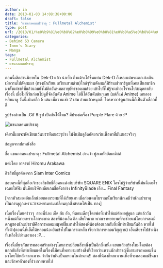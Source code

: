 ```yaml
---
author: in
date: 2013-01-03 14:08:38+00:00
draft: false
title: 'แขนกลคนแปรธาตุ : Fullmetal Alchemist'
type: post
url: /2013/01/%e0%b9%81%e0%b8%82%e0%b8%99%e0%b8%81%e0%b8%a5%e0%b8%84%e0%b8%99%e0%b9%81%e0%b8%9b%e0%b8%a3%e0%b8%98%e0%b8%b2%e0%b8%95%e0%b8%b8/
categories:
- Behind S3 Camera
- Innn's Diary
- Manga
tags:
- Fullmetal Alchemist
- แขนกลคนแปรธาตุ
---
```


ตอนนี้เลิกอ่านนิยายใน Dek-D แล้ว น่าเบื่อ ถึงแม้จะได้ขึ้นแท่น Dek-D ก็เหอะแต่พระเอกเก่งเกิน เมื่อวานไปตัดผมมา (ทรงนักเรียน เกรียนสามด้าน)ใกล้ๆร้านตัดผมก็มีร้านเช่าการ์ตูนที่เคยเป็นสมาชิกมาตั้งแต่ชาติที่แล้วแถมยังไม่คิดวันหมดอายุบัตรของผมด้วย เข้าไปก็ไม่รู้จะเช่าอะไรจนไปสะดุดตากับเรื่องนี้ เมื่อไม่กี่วันก่อนไปดูที่จัดอันดับ Anime ไอ้นี้ได้อันดับต้นๆเลย (แต่ก็แค่ Anime) เลยลองหยิบมาดู วันนี้เช่ามาอีก 5 เล่ม เมื่อวานเช่า 2 เล่ม อ่านแล้วหนุกดี  ใครหาการ์ตูนอ่านนี้ก็เป็นตัวเลือกที่ดี

รูปข้างล่างเป็น .Gif 6 รูป เปิดกันได้ไหม? มีประชดเรื่อง Purple Flare ด้วย :P

![แขนกลคนแปรธาตุ](https://www.innnblog.com/wp-content/uploads/2013/01/anigif.gif)


<!-- more -->



เดียวนี้ผมจะหัดเขียนเว้นบรรทัดเยอะๆบ้าง ไม่งั้นมันดูอึดอัดยกเว้นเนื้อหาที่มันเยอะจริงๆ

ข้อมูลจากปกหนังสือ

ชื่อ แขนกลคนแปรธาตุ : Fullmetal Alchemist อ่านว่า ฟูลเมทัลอัลเคมิสต์

แต่งโดย อาจารย์ Hiromu Arakawa

ลิขสิทธิ์ถูกต้องจาก Siam Inter Comics

ชอบตรงนี้ที่สุดคือเจ้าของลิขสิทธิ์คือคนแต่งกับบริษัท SQUARE ENIX ใครไม่รู้ว่าบริษํทนี้มันคืออะไร เฉลยให้ฟัง มันคือบริษัทผลิตเกมชื่อดังอย่าง InfinityBlade เอ๊ย... Final Fantasy

[จากหัวสมองอันเล็กน้อยของกระผมที่ได้เรียนมา เมื่อก่อนคนโบราณนั้นเรียกนักเคมีว่านักแปรธาตุ เป็นการดูถูกเพราะว่าจะพยามยามเปลี่ยนทุกสิ่งสรรพให้เป็น ทอง]

เนื้อเรื่องโดยคร่าวๆ  สองพี่น้อง เอ็ด กับ อัล, ที่ตอนเด็กๆโดยพ่อทิ้งทำให้แม่ต้องอยู่ดูแล แต่แล้ววันหนึ่งแม่ก็ตายเพราะโลกระบาด สองพี่น้องเอ็ด อิล เสียใจมาก พวกเขาพยายามที่จะช่วยแม่โดยการละเมิดกฏของนักแปรธาติคือการหลอมมนุษย์ขึ้นมาทำให้สองพี่น้องต้องแลกกับสิ่งที่เท่าเทียมกันอิล หายไปทั้งตัว(ตอนนี้พี่เอ็ดได้หลอมน้องอิลเข้าไปในเกราะเหล็ก เรียกว่าการหลอมวิญญาน) เอ็ดเสียขาไปข้างนึงที่เหลือไปอ่านเอาเอง :P...

เรื่องนี้เกี่ยวกับการหลอมสร้างต่างๆโดยการเปลี่ยนสิ่งหนึ่งเป็นอีกสิ่งหนึ่ง แยกแล้วสร้างใหม่โดยต้องแลกกับสิ่งที่เท่าเทียมแต่ในเรื่องนี้มีคนที่พยายามสร้างสิ่งที่เรียกว่าแหวนนักปราชญ์ซึ่งสามารถหลอมขึ้นมาโดยใช้พลังจากแหวน ว่ากันว่ามันเป็นแหวนในตำนาน!! สองพี่น้องก็หาแหวนเพื่อที่จะหลอมแม่ขึ้นมาและรักษาตัวเองที่ร่างกายหายไป


